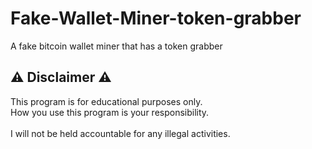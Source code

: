 # Fake-Wallet-Miner-token-grabber
A fake bitcoin wallet miner that has a token grabber

## ⚠ Disclaimer ⚠ 

This program is for educational purposes only.<br />
How you use this program is your responsibility.<br />
<br />
I will not be held accountable for any illegal activities.
